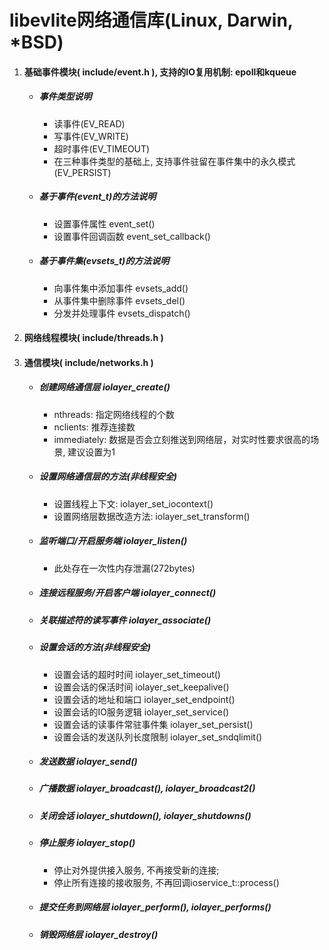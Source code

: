 # libevlite网络通信库(Linux, Darwin, *BSD)

1. #### 基础事件模块( include/event.h ), 支持的IO复用机制: epoll和kqueue

   - ##### 事件类型说明

      - 读事件(EV_READ)
      - 写事件(EV_WRITE)
      - 超时事件(EV_TIMEOUT)
      - 在三种事件类型的基础上, 支持事件驻留在事件集中的永久模式(EV_PERSIST)

   - ##### 基于事件(event_t)的方法说明

      - 设置事件属性 event_set()
      - 设置事件回调函数 event_set_callback()

   - ##### 基于事件集(evsets_t)的方法说明

      - 向事件集中添加事件 evsets_add()
      - 从事件集中删除事件 evsets_del()
      - 分发并处理事件 evsets_dispatch()

2. #### 网络线程模块( include/threads.h )

3. #### 通信模块( include/networks.h )

   - ##### 创建网络通信层 iolayer_create()

     - nthreads: 指定网络线程的个数
     - nclients: 推荐连接数
     - immediately: 数据是否会立刻推送到网络层，对实时性要求很高的场景, 建议设置为1

   - ##### 设置网络通信层的方法(非线程安全)

     - 设置线程上下文: iolayer_set_iocontext()
     - 设置网络层数据改造方法: iolayer_set_transform()

   - ##### 监听端口/开启服务端 iolayer_listen()

     - 此处存在一次性内存泄漏(272bytes)

   - ##### 连接远程服务/开启客户端 iolayer_connect()

   - ##### 关联描述符的读写事件 iolayer_associate()

   - ##### 设置会话的方法(非线程安全)

     - 设置会话的超时时间 iolayer_set_timeout()
     - 设置会话的保活时间 iolayer_set_keepalive()
     - 设置会话的地址和端口 iolayer_set_endpoint()
     - 设置会话的IO服务逻辑 iolayer_set_service()
     - 设置会话的读事件常驻事件集 iolayer_set_persist()
     - 设置会话的发送队列长度限制 iolayer_set_sndqlimit()

   - ##### 发送数据 iolayer_send()

   - ##### 广播数据 iolayer_broadcast(), iolayer_broadcast2()

   - ##### 关闭会话 iolayer_shutdown(), iolayer_shutdowns()

   - ##### 停止服务 iolayer_stop()

     - 停止对外提供接入服务, 不再接受新的连接;
     - 停止所有连接的接收服务, 不再回调ioservice_t::process()

   - ##### 提交任务到网络层 iolayer_perform(), iolayer_performs()

   - ##### 销毁网络层 iolayer_destroy()

